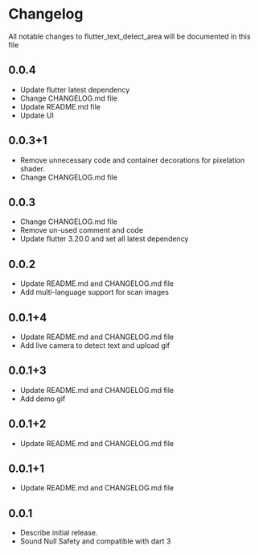 # Changelog

All notable changes to flutter_text_detect_area will be documented in this file

## 0.0.4

* Update flutter latest dependency
* Change CHANGELOG.md file
* Update README.md file
* Update UI

## 0.0.3+1

* Remove unnecessary code and container decorations for pixelation shader.
* Change CHANGELOG.md file

## 0.0.3

* Change CHANGELOG.md file
* Remove un-used comment and code
* Update flutter 3.20.0 and set all latest dependency

## 0.0.2

* Update README.md and CHANGELOG.md file
* Add multi-language support for scan images

## 0.0.1+4

* Update README.md and CHANGELOG.md file
* Add live camera to detect text and upload gif

## 0.0.1+3

* Update README.md and CHANGELOG.md file
* Add demo gif

## 0.0.1+2

* Update README.md and CHANGELOG.md file

## 0.0.1+1

* Update README.md and CHANGELOG.md file

## 0.0.1

* Describe initial release.
* Sound Null Safety and compatible with dart 3








